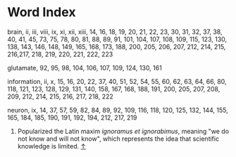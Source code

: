 # Word Index

brain, ii, iii, viii, ix, xi, xii, xiii, 14, 16, 18, 19, 20, 21, 22, 23, 30, 31, 32, 37, 38, 40, 41, 45, 73, 75, 78, 80, 81, 88, 89, 91, 101, 104, 107, 108, 109, 115, 123, 130, 138, 143, 146, 148, 149, 165, 168, 173, 188, 200, 205, 206, 207, 212, 214, 215, 216,217, 218, 219, 220, 221, 222, 223

glutamate, 92, 95, 98, 104, 106, 107, 109, 124, 130, 161

information, ii, x, 15, 16, 20, 22, 37, 40, 51, 52, 54, 55, 60, 62, 63, 64, 66, 80, 118, 121, 123, 128, 129, 131, 140, 158, 167, 168, 188, 191, 200, 205, 207, 208, 209, 212, 214, 215, 216, 217, 218, 222

neuron, ix, 14, 37, 57, 59, 82, 84, 89, 92, 109, 116, 118, 120, 125, 132, 144, 155, 165, 184, 185, 190, 191, 192, 194, 212, 217, 219

1. Popularized the Latin maxim _ignoramus et ignorabimus_, meaning "we do not know and will not know", which represents the idea that scientific knowledge is limited. [↑](#footnote-ref-1)